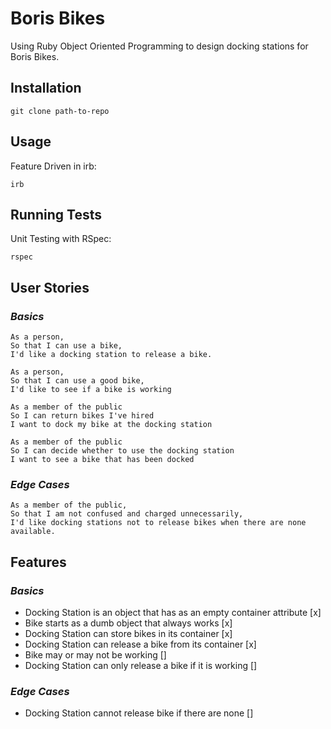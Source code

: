 # Boris Bikes

Using Ruby Object Oriented Programming to design docking stations for Boris Bikes.

## Installation

`git clone path-to-repo`

## Usage

Feature Driven in irb:

`irb`

## Running Tests

Unit Testing with RSpec:

`rspec`

## User Stories

### *Basics*

```
As a person,
So that I can use a bike,
I'd like a docking station to release a bike.

As a person,
So that I can use a good bike,
I'd like to see if a bike is working

As a member of the public
So I can return bikes I've hired
I want to dock my bike at the docking station

As a member of the public
So I can decide whether to use the docking station
I want to see a bike that has been docked
```

### *Edge Cases*

```
As a member of the public,
So that I am not confused and charged unnecessarily,
I'd like docking stations not to release bikes when there are none available.
```

## Features

### *Basics*

* Docking Station is an object that has as an empty container attribute [x]
* Bike starts as a dumb object that always works [x]
* Docking Station can store bikes in its container [x]
* Docking Station can release a bike from its container [x]
* Bike may or may not be working []
* Docking Station can only release a bike if it is working []

### *Edge Cases*

* Docking Station cannot release bike if there are none []
